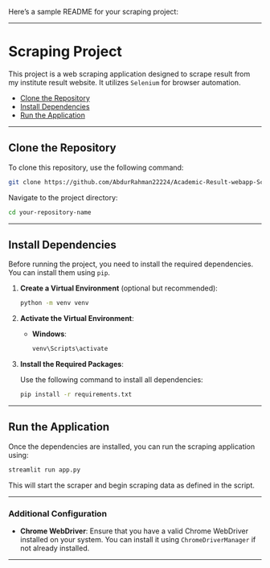 Here’s a sample README for your scraping project:

---

# Scraping Project

This project is a web scraping application designed to scrape result from my institute result website. It utilizes `Selenium` for browser automation.
- [Clone the Repository](#clone-the-repository)
- [Install Dependencies](#install-dependencies)
- [Run the Application](#run-the-application)

---

## Clone the Repository

To clone this repository, use the following command:

```bash
git clone https://github.com/AbdurRahman22224/Academic-Result-webapp-Scrapper.git
```

Navigate to the project directory:

```bash
cd your-repository-name
```

---

## Install Dependencies

Before running the project, you need to install the required dependencies. You can install them using `pip`.

1. **Create a Virtual Environment** (optional but recommended):

    ```bash
    python -m venv venv
    ```

2. **Activate the Virtual Environment**:
   
    - **Windows**:
        ```bash
        venv\Scripts\activate
        ```

3. **Install the Required Packages**:

    Use the following command to install all dependencies:

    ```bash
    pip install -r requirements.txt
    ```

---

## Run the Application

Once the dependencies are installed, you can run the scraping application using:

```bash
streamlit run app.py
```

This will start the scraper and begin scraping data as defined in the script.

---

### Additional Configuration

- **Chrome WebDriver**: Ensure that you have a valid Chrome WebDriver installed on your system. You can install it using `ChromeDriverManager` if not already installed.

---
